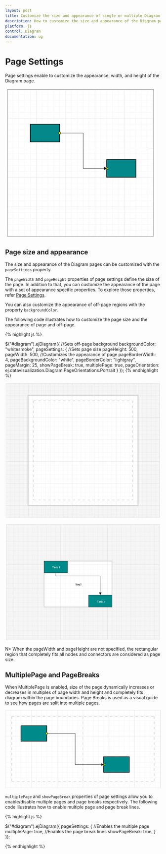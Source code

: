 ```yaml
---
layout: post
title: Customize the size and appearance of single or multiple Diagram pages
description: How to customize the size and appearance of the Diagram pages?
platform: js
control: Diagram
documentation: ug
---
```



# Page Settings 

Page settings enable to customize the appearance, width, and height of the Diagram page.

![](/js/Diagram/Page-Settings_images/Page-Settings_img1.png)

## Page size and appearance

The size and appearance of the Diagram pages can be customized with the `pageSettings` property. 

The `pageWidth` and `pageHeight` properties of page settings define the size of the page. In addition to that, you can customize the appearance of the page with a set of appearance specific properties.
To explore those properties, refer [Page Settings](/js/api/ejDiagram "members:pagesettings").

You can also customize the appearance of off-page regions with the property `backgroundColor`.

The following code illustrates how to customize the page size and the appearance of page and off-page.

{% highlight js %}

$("#diagram").ejDiagram({
	//Sets off-page background
	backgroundColor: "whitesmoke",
	pageSettings: {
		//Sets page size
		pageHeight: 500,
		pageWidth: 500,
		//Customizes the appearance of page
		pageBorderWidth: 4,
		pageBackgroundColor: "white",
		pageBorderColor: "lightgray",
		pageMargin: 25,
		showPageBreak: true,
		multiplePage: true,
		pageOrientation: ej.datavisualization.Diagram.PageOrientations.Portrait
	}
});
{% endhighlight %}


![](/js/Diagram/Page-Settings_images/Page-Settings_img2.png)

![](/js/Diagram/Page-Settings_images/Page-Settings_img3.png)

N> When the pageWidth and pageHeight are not specified, the rectangular region that completely fits all nodes and connectors are considered as page size.

## MultiplePage and PageBreaks

When MultiplePage is enabled, size of the page dynamically increases or decreases in multiples of page width and height and completely fits diagram within the page boundaries. Page Breaks is used as a visual guide to see how pages are split into multiple pages.

![](/js/Diagram/Page-Settings_images/Page-Settings_img4.png)

`multiplePage` and `showPageBreak` properties of page settings allow you to enable/disable multiple pages and page breaks respectively.
The following code illustrates how to enable multiple page and page break lines.

{% highlight js %}

$("#diagram").ejDiagram({
	pageSettings: {
		//Enables the multiple page
		multiplePage: true,
		//Enables the page break lines
		showPageBreak: true,
	}
});

{% endhighlight %}

